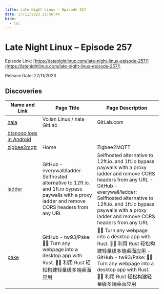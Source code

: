 ```yaml
---
title: Late Night Linux – Episode 257
date: 27/11/2023 21:56:44
hide:
  - toc
---
```


# Late Night Linux – Episode 257

Episode Link: [https://latenightlinux.com/late-night-linux-episode-257/](https://latenightlinux.com/late-night-linux-episode-257/)

Release Date: 27/11/2023

## Discoveries

| Name and Link | Page Title | Page Description |
| ------------- | ---------- | ---------------- |
| [nala](https://gitlab.com/volian/nala) | Volian Linux / nala · GitLab | GitLab.com |
| [btsnoop logs in Android](https://source.android.com/docs/core/connect/bluetooth/verifying_debugging#debugging-with-logs) |  |  |
| [zigbee2mqtt](https://www.zigbee2mqtt.io/) | Home | Zigbee2MQTT | Zigbee to MQTT bridge, get rid of your proprietary Zigbee bridges |
| [ladder](https://github.com/everywall/ladder) | GitHub - everywall/ladder: Selfhosted alternative to 12ft.io. and 1ft.io bypass paywalls with a proxy ladder and remove CORS headers from any URL | Selfhosted alternative to 12ft.io. and 1ft.io bypass paywalls with a proxy ladder and remove CORS headers from any URL - GitHub - everywall/ladder: Selfhosted alternative to 12ft.io. and 1ft.io bypass paywalls with a proxy ladder and remove CORS headers from any URL |
| [pake](https://github.com/tw93/Pake) | GitHub - tw93/Pake: 🤱🏻 Turn any webpage into a desktop app with Rust.  🤱🏻 利用 Rust 轻松构建轻量级多端桌面应用 | 🤱🏻 Turn any webpage into a desktop app with Rust.  🤱🏻 利用 Rust 轻松构建轻量级多端桌面应用 - GitHub - tw93/Pake: 🤱🏻 Turn any webpage into a desktop app with Rust.  🤱🏻 利用 Rust 轻松构建轻量级多端桌面应用 |